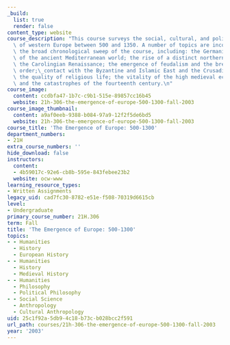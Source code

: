 ```yaml
---
_build:
  list: true
  render: false
content_type: website
course_description: "This course surveys the social, cultural, and political development\
  \ of western Europe between 500 and 1350. A number of topics are incorporated into\
  \ the broad chronological sweep of the course, including: the Germanic conquest\
  \ of the ancient Mediterranean world; the rise of a distinct northern culture and\
  \ the Carolingian Renaissance; the emergence of feudalism and the breakdown of political\
  \ order;\_contact with the Byzantine and Islamic East and the Crusading movement;\
  \ the quality of religious life; the vitality of the high medieval economy and culture;\
  \ and the catastrophes of the fourteenth century.\n"
course_image:
  content: ccdbfa47-1b7c-c9b1-515e-89857cc16b45
  website: 21h-306-the-emergence-of-europe-500-1300-fall-2003
course_image_thumbnail:
  content: a9af0eeb-9388-b084-97a9-12f2f5de6bd5
  website: 21h-306-the-emergence-of-europe-500-1300-fall-2003
course_title: 'The Emergence of Europe: 500-1300'
department_numbers:
- 21H
extra_course_numbers: ''
hide_download: false
instructors:
  content:
  - 4b59017c-92e6-cb8b-595e-843febee23b2
  website: ocw-www
learning_resource_types:
- Written Assignments
legacy_uid: cad7fc30-8782-e51e-f508-70319d6615cb
level:
- Undergraduate
primary_course_number: 21H.306
term: Fall
title: 'The Emergence of Europe: 500-1300'
topics:
- - Humanities
  - History
  - European History
- - Humanities
  - History
  - Medieval History
- - Humanities
  - Philosophy
  - Political Philosophy
- - Social Science
  - Anthropology
  - Cultural Anthropology
uid: 25c1f92a-5db9-4c18-b73c-b028bcc2f591
url_path: courses/21h-306-the-emergence-of-europe-500-1300-fall-2003
year: '2003'
---
```

